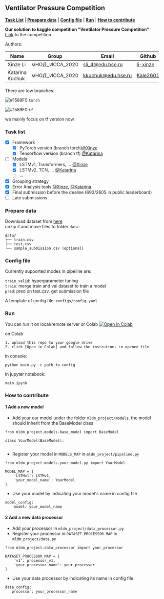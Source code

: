 ## Ventilator Pressure Competition


[**Task List**](#quickstart-colab-in-the-cloud)
| [**Preapare data**](#prepare-data)
| [**Config file**](#config-file)
| [**Run**](#run)
| [**How to contribute**](#how-to-contribute)

**Our solution to kaggle competition "Ventilator Pressure Competition"**<br>
[Link](https://www.kaggle.com/c/ventilator-pressure-prediction/leaderboard) to the competition

Authors: 

|  Name   | Group  | Email | Github |
|  ----   | ----   | ----  | ---- |
| Xinze Li  | мНОД\_ИССА\_2020 | <sli_4@edu.hse.ru> | [li-xinze][xinze] |
| Katarina Kuchuk  | мНОД\_ИССА\_2020 | <kkuchuk@edu.hse.ru> | [Kale2601][katarina] |

There are tow branches:

![#1589F0](https://via.placeholder.com/15/1589F0/000000?text=+) `torch`

![#1589F0](https://via.placeholder.com/15/1589F0/000000?text=+) `tf`

we mainly focus on tf version now.

### Task list

- [x] Framework
	- [x] PyTorch version (branch torch)[@Xinze][xinze]
	- [x] Tensorflow version (branch tf) [@Katarina][katarina]
- [ ] Models
	- [x] LSTMv1, Transformers, ... [@Xinze][xinze]
	- [x] LSTMv2, TCN, ... [@Katarina][katarina]
	- [ ] ... 
- [x] Grouping strategy 
- [x] Error Analysis tools [@Xinze][xinze], [@Katarina][katarina]
- [x] Final submission before the dealine (693/2605 in public leaderboard)
- [ ] Late submissions

### Prepare data
Download dataset from [here](https://www.kaggle.com/c/ventilator-pressure-prediction/data) <br>
unzip it and move files to folder `data`:

```
data/
├── train.csv
├── test.csv
└── sample_submission.csv (optional)
```

### Config file
Currently supported modes in pipeline are: <br/>

`train_valid`: hyperparameter tuning <br/>
`train`: merge train and val dataset to train a model<br/>
`pred`: pred on test.csv, get submission file <br/>

A template of config file: `configs/config.yaml`


### Run

You can run it on local/remote server or Colab [![Open in Colab][Colab Badge]][main Notebook]

on Colab

```
1. upload this repo to your google drive
2. click [Open in Colab] and follow the instrutions in opened file
```

In console: 

```
python main.py -c path_to_config
```
In jupyter notebook: 

```
main.ipynb
```

### How to contribute

#### 1 Add a new model
- Add your our model under the folder `mldm_project/models`, the model should inherit from the BaseModel class

```
from mldm_project.models.base_model import BaseModel

class YourModel(BaseModel):
	...
```

- Register your model in `MODELS_MAP` in `mldm_project/pipeline.py`

```
from mldm_project.models.your_model.py import YourModel

MODEL_MAP = {
	'LSTMv1': LSTMv1,
	'your_model_name': YourModel
}
```

- Use your model by indicating your model's name in config file

```
model_config:
	model: your_model_name
```

#### 2 Add a new data processor
- Add your processor in `mldm_project/data_processor.py`
- Register your processor in `DATASET_PROCESSOR_MAP` in `mldm_project/data.py`

```
from mldm_project.data_processor import your_processor

DATASET_PROCESSOR_MAP = {
    'v1': processor_v1,
    'your_processor_name': your_processor
}
```
- Use your data processor by indicating its name in config file
 
```
data_config:
   processor: your_processor_name
```


[Colab Badge]:          https://colab.research.google.com/assets/colab-badge.svg
[main Notebook]:        https://colab.research.google.com/github/li-xinze/ventilator_pressure_prediction/blob/master/main.ipynb
[xinze]:                https://github.com/li-xinze
[katarina]:             https://github.com/Kale2601
